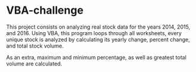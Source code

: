 # VBA-challenge

This project consists on analyzing real stock data for the years 2014, 2015, and 2016.
Using VBA, this program loops through all worksheets, every unique stock is analyzed by calculating its yearly change, percent change, and total stock volume. 

As an extra, maximum and minimum percentage, as well as greatest total volume are calculated.




